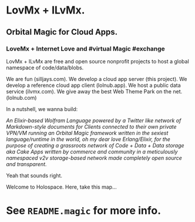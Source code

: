 # LovMx + ILvMx.
## Orbital Magic for Cloud Apps.
### LoveMx + Internet Love and #virtual Magic #exchange

LovMx + ILvMx are free and open source nonprofit projects 
to host a global namespace of code/data/blobs.

We are fun (silljays.com).
We develop a cloud app server (this project).
We develop a reference cloud app client (lolnub.app). 
We host a public data service (ilvmx.com).
We give away the best Web Theme Park on the net. (lolnub.com)

In a nutshell, we wanna build: 
 
*An Elixir-based Wolfram Language 
powered by a Twitter like network 
of Markdown-style documents 
for Clients connected to their own private VPN/VM
running an Orbital Magic framework written in the 
sexiest language/runtime in the world, oh my dear love Erlang/Elixir, 
for the purpose of creating a grassroots network
of Code + Data + Data storage aka Cake Apps 
written by commerce and community 
in a *meticulously* namespaced 
v2v storage-based network made 
completely open source and transparent.*

Yeah that sounds right.

Welcome to Holospace. Here, take this map...

# See `README.magic` for more info.